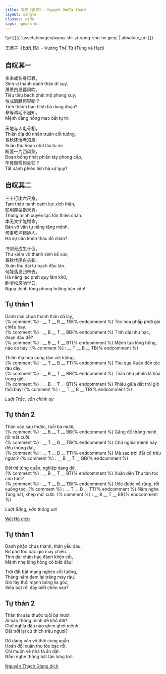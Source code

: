 ```yaml
---
title: 阮攸《自叹》- Nguyễn Du《Tự thán》
layout: single
classes: wide
tags: nguyen-du
---
```


![alt]({{ 'assets/images/wang-shi-zi-song-shu-he.jpeg' | absolute_url }})
> <cite>
王师子《松树,鹤》- Vương Thế Tử 《Tùng và Hạc》
</cite>

## 自叹其一
生未成名身已衰，\
Sinh vị thành danh thân dĩ suy,\
萧萧白发暮风吹。\
Tiêu tiêu bạch phát mộ phong xuy.\
性成鹤胫何容断？\
Tính thành hạc hĩnh hà dung đoạn?\
命等鸿毛不自知。\
Mệnh đẳng hồng mao bất tự tri.

天地与人屯骨相，\
Thiên địa dữ nhân truân cốt tướng,\
春秋还汝老须眉。\
Xuân thu hoàn nhữ lão tu mi.\
断蓬一片西风急，\
Đoạn bồng nhất phiến tây phong cấp,\
毕竟飘零何处归？\
Tất cánh phiêu linh hà xứ quy?

## 自叹其二
三十行庚六尺身，\
Tam thập hành canh lục xích thân,\
聪明穿凿损天真。\
Thông minh xuyên tạc tổn thiên chân.\
本无文字能憎命，\
Bản vô văn tự năng tăng mệnh,\
何事乾坤错妒人。\
Hà sự càn khôn thác đố nhân?

书剑无成生计促，\
Thư kiếm vô thành sinh kế xúc,\
春秋代序白头新。\
Xuân thu đại tự bạch đầu tân.\
何能落发归林去，\
Hà năng lạc phát quy lâm khứ,\
卧听松风响半云。\
Ngoạ thính tùng phong hưởng bán vân!

## Tự thán 1 
Danh mãi chưa thành thân đã lay,\
{% comment %} : __ T __ B __ TB{% endcomment %}
Tóc hoa phấp phới gió chiều bay.\
{% comment %} : __ B __ T __ BB{% endcomment %}
Tính dài như hạc, đoạn đâu dễ?\
{% comment %} : __ B __ T __ BT{% endcomment %}
Mệnh tựa lông hồng, nào có hay.
{% comment %} : __ T __ B __ TB{% endcomment %}

Thiên địa hòa cùng tâm với tướng,\
{% comment %} : __ T __ B __ TT{% endcomment %}
Thu qua Xuân đến tóc râu dày.\
{% comment %} : __ B __ T __ BB{% endcomment %}
Thân như phiến lá hòa trong gió,\
{% comment %} : __ B __ T __ BT{% endcomment %}
Phiêu giữa đất trời gió thổi bay!
{% comment %} : __ T __ B __ TB{% endcomment %}

*Luật Trắc, vần chính ay*

## Tự thán 2
Thân cao sáu thước, tuổi ba mươi,\
{% comment %} : __ B __ T __ BB{% endcomment %}
Gắng để thông minh, rồi mất cười.\
{% comment %} : __ T __ B __ TB{% endcomment %}
Chữ nghĩa mệnh này đều thông đạt,\
{% comment %} : __ T __ B __ TT{% endcomment %}
Mà sao trời đất cứ trêu ngươi?
{% comment %} : __ B __ T __ BB{% endcomment %}

Đời thì túng quẫn, nghiệp dang dở,\
{% comment %} : __ B __ T __ BT{% endcomment %}
Xuân đến Thu tàn tóc còn tươi?\
{% comment %} : __ T __ B __ TB{% endcomment %}
Ước được về rừng, rồi xuống tóc,
{% comment %} : __ T __ B __ TT{% endcomment %}
Nằm nghe Tùng hát, khép môi cười.
{% comment %} : __ B __ T __ BB{% endcomment %}

*Luật Bằng, vần thông uơi*

> <cite>
<a target="_blank" href="https://wei-he.xyz">Wéi Hé dịch</a>
</cite>

## Tự thán 1
Danh phận chưa thành, thân yếu đau,\
Bơ phờ tóc bạc gió may chiều.\
Tính dài chân hạc đành khôn cắt,\
Mệnh nhẹ lông hồng có biết đâu!

Trời đất bắt mang nghèo cốt tướng,\
Tháng năm đem lại trắng mày râu.\
Gió tây thổi mạnh bồng lìa gốc,\
Xiêu bạt rồi đây biết chốn nào?

## Tự thán 2
Thân thì sáu thước tuổi ba mươi.\
Ai bảo thông minh để khổ đời?\
Chữ nghĩa đâu nào ghen ghét mệnh.\
Đất trời lại cứ thích trêu ngươi?

Dở dang văn võ thời cùng quẫn.\
Hoán đổi xuân thu tóc bạc rồi.\
Chỉ muốn về nhà ta ẩn dật.\
Nằm nghe thông hát tận lưng trời.

> <cite>
<a target="_blank" href="https://www.thivien.net/Nguy%E1%BB%85n-Th%E1%BA%A1ch-Giang/author-CvAZUU0eLlYNISop-HkZqA">
Nguyễn Thạch Giang dịch
</a>
</cite>